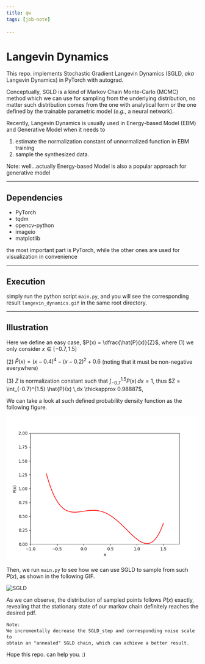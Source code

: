 ```yaml
---
title: qw
tags: [job-note]

---
```


# Langevin Dynamics

This repo. implements Stochastic Gradient Langevin Dynamics (SGLD, _aka_ Langevin Dynamics) in PyTorch with autograd.

Conceptually, SGLD is a kind of Markov Chain Monte-Carlo (MCMC) method which we can use for sampling from the underlying distribution, no matter such distribution comes from the one with analytical form or the one defined by the trainable parametric model (_e.g._, a neural network).

Recently, Langevin Dynamics is usually used in Energy-based Model (EBM) and Generative Model when it needs to 
1) estimate the normalization constant of unnormalized function in EBM training
2) sample the synthesized data.

Note: well...actually Energy-based Model is also a popular approach for generative model

---------------------------------------------------------------------------
## Dependencies

* PyTorch
* tqdm
* opencv-python
* imageio
* matplotlib

the most important part is PyTorch, while the other ones are used for visualization in convenience


---------------------------------------------------------------------------
## Execution

simply run the python script `main.py`, and you will see the corresponding result `langevin_dynamics.gif` in the same root directory.

---------------------------------------------------------------------------
## Illustration

Here we define an easy case, $P(x) = \dfrac{\hat{P}(x)}{Z}$, where
(1) we only consider $x \in [-0.7, 1.5]$

(2) $\hat{P}(x) = (x-0.4)^4 - (x-0.2)^2 + 0.6$ (noting that it must be non-negative everywhere)

(3) $Z$ is normalization constant such that $\int_{-0.7}^{1.5} P(x) \,dx = 1$, thus $Z = \int_{-0.7}^{1.5} \hat{P}(x) \,dx \thickapprox 0.98887$, 

We can take a look at such defined probability density function as the following figure.

![DEFINED_DIST](assets/defined_distribution.png)

Then, we run `main.py` to see how we can use SGLD to sample from such $P(x)$, as shown in the following GIF.

![SGLD](assets/langevin_dynamics.GIF)

As we can observe, the distribution of sampled points follows $P(x)$ exactly, revealing that the stationary state of our markov chain definitely reaches the desired pdf.

```
Note: 
We incrementally decrease the SGLD_step and corresponding noise scale to 
obtain an "annealed" SGLD chain, which can achieve a better result.
```

Hope this repo. can help you. :)